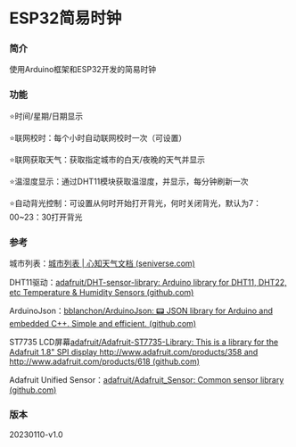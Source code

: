 # ESP32简易时钟

### 简介

使用Arduino框架和ESP32开发的简易时钟

### 功能

⭐时间/星期/日期显示

⭐联网校时：每个小时自动联网校时一次（可设置）

⭐联网获取天气：获取指定城市的白天/夜晚的天气并显示

⭐温湿度显示：通过DHT11模块获取温湿度，并显示，每分钟刷新一次

⭐自动背光控制：可设置从何时开始打开背光，何时关闭背光，默认为7：00~23：30打开背光

### 参考

城市列表：[城市列表 | 心知天气文档 (seniverse.com)](https://docs.seniverse.com/product/data/city.html)

DHT11驱动：[adafruit/DHT-sensor-library: Arduino library for DHT11, DHT22, etc Temperature & Humidity Sensors (github.com)](https://github.com/adafruit/DHT-sensor-library)

ArduinoJson：[bblanchon/ArduinoJson: 📟 JSON library for Arduino and embedded C++. Simple and efficient. (github.com)](https://github.com/bblanchon/ArduinoJson)

ST7735 LCD屏幕[adafruit/Adafruit-ST7735-Library: This is a library for the Adafruit 1.8" SPI display http://www.adafruit.com/products/358 and http://www.adafruit.com/products/618 (github.com)](https://github.com/adafruit/Adafruit-ST7735-Library)

Adafruit Unified Sensor：[adafruit/Adafruit_Sensor: Common sensor library (github.com)](https://github.com/adafruit/Adafruit_Sensor)

### 版本

20230110-v1.0



